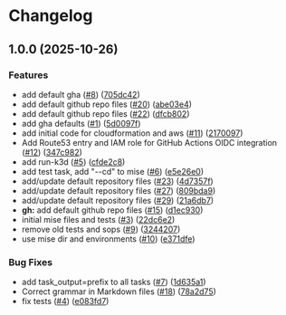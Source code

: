 # Changelog

## 1.0.0 (2025-10-26)


### Features

* add default gha ([#8](https://github.com/ruzickap/k8s-multicluster-gitops/issues/8)) ([705dc42](https://github.com/ruzickap/k8s-multicluster-gitops/commit/705dc428305d6cce2427a97a6bf0d1b8a5a45987))
* add default github repo files ([#20](https://github.com/ruzickap/k8s-multicluster-gitops/issues/20)) ([abe03e4](https://github.com/ruzickap/k8s-multicluster-gitops/commit/abe03e47c4a92d4ba5347574dd2c2a26bbaf805b))
* add default github repo files ([#22](https://github.com/ruzickap/k8s-multicluster-gitops/issues/22)) ([dfcb802](https://github.com/ruzickap/k8s-multicluster-gitops/commit/dfcb80269fb8c2570a23d1f077addb816b3a7057))
* add gha defaults ([#1](https://github.com/ruzickap/k8s-multicluster-gitops/issues/1)) ([5d0097f](https://github.com/ruzickap/k8s-multicluster-gitops/commit/5d0097fbe8f25751ca197ed28e952712e566f343))
* add initial code for cloudformation and aws ([#11](https://github.com/ruzickap/k8s-multicluster-gitops/issues/11)) ([2170097](https://github.com/ruzickap/k8s-multicluster-gitops/commit/2170097c609b260239c0c672fcb8846deea1d0e7))
* Add Route53 entry and IAM role for GitHub Actions OIDC integration ([#12](https://github.com/ruzickap/k8s-multicluster-gitops/issues/12)) ([347c982](https://github.com/ruzickap/k8s-multicluster-gitops/commit/347c98286e9cb317c42f3a379015ac6204a0e8ae))
* add run-k3d ([#5](https://github.com/ruzickap/k8s-multicluster-gitops/issues/5)) ([cfde2c8](https://github.com/ruzickap/k8s-multicluster-gitops/commit/cfde2c8133f2c96784a8262f66d09c9dd2d8040a))
* add test task, add "--cd" to mise ([#6](https://github.com/ruzickap/k8s-multicluster-gitops/issues/6)) ([e5e26e0](https://github.com/ruzickap/k8s-multicluster-gitops/commit/e5e26e0d2eb92a248ba33419057e1db17fb201c3))
* add/update default repository files ([#23](https://github.com/ruzickap/k8s-multicluster-gitops/issues/23)) ([4d7357f](https://github.com/ruzickap/k8s-multicluster-gitops/commit/4d7357f8a98a92fb86657e4f159accdec87cd12a))
* add/update default repository files ([#27](https://github.com/ruzickap/k8s-multicluster-gitops/issues/27)) ([809bda9](https://github.com/ruzickap/k8s-multicluster-gitops/commit/809bda9b4f969bbe333048a5006464f5904dde41))
* add/update default repository files ([#29](https://github.com/ruzickap/k8s-multicluster-gitops/issues/29)) ([21a6db7](https://github.com/ruzickap/k8s-multicluster-gitops/commit/21a6db792a62003f85a0b4e584526556d10958f4))
* **gh:** add default github repo files ([#15](https://github.com/ruzickap/k8s-multicluster-gitops/issues/15)) ([d1ec930](https://github.com/ruzickap/k8s-multicluster-gitops/commit/d1ec930a1d8f24c9d090d18f9459e7a997f089ce))
* initial mise files and tests ([#3](https://github.com/ruzickap/k8s-multicluster-gitops/issues/3)) ([22dc6e2](https://github.com/ruzickap/k8s-multicluster-gitops/commit/22dc6e216fdef897aa24b534a988374eca575895))
* remove old tests and sops ([#9](https://github.com/ruzickap/k8s-multicluster-gitops/issues/9)) ([3244207](https://github.com/ruzickap/k8s-multicluster-gitops/commit/324420756cdf220db8abd325ec506ba25061f530))
* use mise dir and environments ([#10](https://github.com/ruzickap/k8s-multicluster-gitops/issues/10)) ([e371dfe](https://github.com/ruzickap/k8s-multicluster-gitops/commit/e371dfeed86f4a729c677de03a4e85a4b201bf59))


### Bug Fixes

* add task_output=prefix to all tasks ([#7](https://github.com/ruzickap/k8s-multicluster-gitops/issues/7)) ([1d635a1](https://github.com/ruzickap/k8s-multicluster-gitops/commit/1d635a183f2594db847fc1ff94e37f98a2cbbf1b))
* Correct grammar in Markdown files ([#18](https://github.com/ruzickap/k8s-multicluster-gitops/issues/18)) ([78a2d75](https://github.com/ruzickap/k8s-multicluster-gitops/commit/78a2d75cd889d2721b84f29dda02b854ecd839f0))
* fix tests ([#4](https://github.com/ruzickap/k8s-multicluster-gitops/issues/4)) ([e083fd7](https://github.com/ruzickap/k8s-multicluster-gitops/commit/e083fd7e17e41daf071026a176768972cc0b1140))
